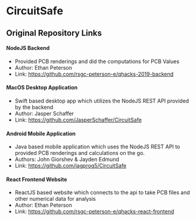 # CircuitSafe

## Original Repository Links

#### NodeJS Backend
- Provided PCB renderings and did the computations for PCB Values
- Author: Ethan Peterson
- Link: https://github.com/rsgc-peterson-e/qhacks-2019-backend


#### MacOS Desktop Application
- Swift based desktop app which utilizes the NodeJS REST API provided by the backend
- Author: Jasper Schaffer
- Link: https://github.com/JasperSchaffer/CircuitSafe

#### Android Mobile Application
- Java based mobile application which uses the NodeJS REST API to provided PCB renderings and calculations on the go.
- Authors: John Giorshev & Jayden Edmund
- Link: https://github.com/jagprog5/CircuitSafe

#### React Frontend Website
- ReactJS based website which connects to the api to take PCB files and other numerical data for analysis
- Author: Ethan Peterson
- Link: https://github.com/rsgc-peterson-e/qhacks-react-frontend

